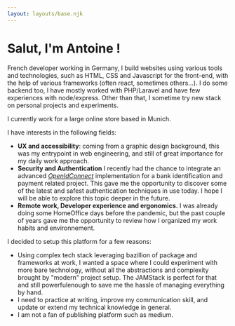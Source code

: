 ```yaml
---
layout: layouts/base.njk
---
```


# Salut, I'm **Antoine** ! 


French developer working in Germany, I build websites using various tools and technologies, such as HTML, CSS and Javascript for the front-end, with the help of various frameworks (often react, sometimes others...). I do some backend too, I have mostly worked with PHP/Laravel and have few experiences with node/express. Other than that, I sometime try new stack on personal projects and experiments.

I currently work for a large online store based in Munich.

I have interests in the following fields:
- **UX and accessibility**: coming from a graphic design background, this was my entrypoint in web engineering, and still of great importance for my daily work approach.
- **Security and Authentication** I recently had the chance to integrate an advanced [*OpenIdConnect*](https://openid.net) implementation for a bank identification and payment related project. This gave me the opportunity to discover some of the latest and safest authentication techniques in use today. I hope I will be able to explore this topic deeper in the future. 
- **Remote work, Developer experience and ergonomics.** 
I was already doing some HomeOffice days before the pandemic, but the past couple of years gave me the opportunity to review how I organized my work habits and environnement.


I decided to setup this platform for a few reasons:
- Using complex tech stack leveraging bazillion of package and frameworks at work, I wanted a space where I could experiment with more bare technology, without all the abstractions and complexity brought by "modern" project setup. The JAMStack is perfect for that and still powerfulenough to save me the hassle of managing everything by hand.
- I need to practice at writing, improve my communication skill, and update or extend my technical knowledge in general.
- I am not a fan of publishing platform such as medium.
